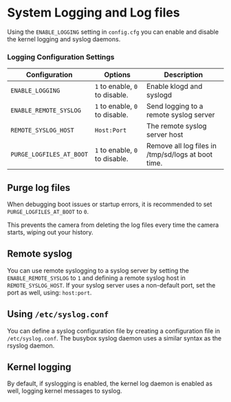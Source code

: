 # System Logging and Log files

Using the `ENABLE_LOGGING` setting in `config.cfg` you can enable and disable the kernel logging and syslog daemons.

### Logging Configuration Settings

| Configuration            | Options                        | Description |
| ---                      | ---                            | ---         |
| `ENABLE_LOGGING`         | `1` to enable, `0` to disable. | Enable klogd and syslogd |
| `ENABLE_REMOTE_SYSLOG`   | `1` to enable, `0` to disable. | Send logging to a remote syslog server |
| `REMOTE_SYSLOG_HOST`     | `Host:Port`                    | The remote syslog server host |
| `PURGE_LOGFILES_AT_BOOT` | `1` to enable, `0` to disable. | Remove all log files in /tmp/sd/logs at boot time. |

## Purge log files

When debugging boot issues or startup errors, it is recommended to set `PURGE_LOGFILES_AT_BOOT` to `0`.

This prevents the camera from deleting the log files every time the camera starts, wiping out your history.

## Remote syslog

You can use remote syslogging to a syslog server by setting the `ENABLE_REMOTE_SYSLOG` to `1` 
and defining a remote syslog host in `REMOTE_SYSLOG_HOST`. 
If your syslog server uses a non-default port, set the port as well, using: `host:port`.

## Using `/etc/syslog.conf`

You can define a syslog configuration file by creating a configuration file in `/etc/syslog.conf`. 
The busybox syslog daemon uses a similar syntax as the rsyslog daemon.

## Kernel logging

By default, if syslogging is enabled, the kernel log daemon is enabled as well, logging kernel messages to syslog.




